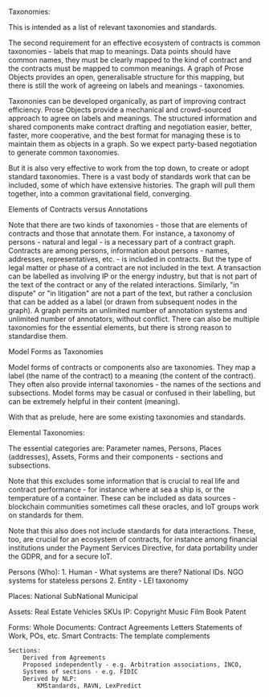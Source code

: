 Taxonomies:

This is intended as a list of relevant taxonomies and standards.

The second requirement for an effective ecosystem of contracts is common taxonomies - labels that map to meanings.  Data points should have common names, they must be clearly mapped to the kind of contract and the contracts must be mapped to common meanings.  A graph of Prose Objects provides an open, generalisable structure for this mapping,  but there is still the work of agreeing on labels and meanings - taxonomies.

Taxononies can be developed organically, as part of improving contract efficiency.  Prose Objects provide a mechanical and crowd-sourced approach to agree on labels and meanings.  The structured information and shared components make contract drafting and negotiation easier, better, faster, more cooperative, and the best format for managing these is to maintain them as objects in a graph.  So we expect party-based negotiation to generate common taxonomies.

But it is also very effective to work from the top down, to create or adopt standard taxonomies.  There is a vast body of standards work that can be included, some of which have extensive histories.  The graph will pull them together, into a common gravitational field, converging.

Elements of Contracts versus Annotations

Note that there are two kinds of taxonomies - those that are elements of contracts and those that annotate them.  For instance, a taxonomy of persons - natural and legal - is a necessary part of a contract graph.  Contracts are among persons, information about persons - names, addresses, representatives, etc. - is included in contracts.  But the type of legal matter or phase of a contract are not included in the text.  A transaction can be labelled as involving IP or the energy industry, but that is not part of the text of the contract or any of the related interactions.  Similarly, "in dispute" or "in litigation" are not a part of the text, but rather a conclusion that can be added as a label (or drawn from subsequent nodes in the graph).  A graph permits an unlimited number of annotation systems and unlimited number of annotators, without conflict.  There can also be multiple taxonomies for the essential elements, but there is strong reason to standardise them.

Model Forms as Taxonomies

Model forms of contracts or components also are taxonomies.  They map a label (the name of the contract) to a meaning (the content of the contract).  They often also provide internal taxonomies - the names of the sections and subsections.  Model forms may be casual or confused in their labelling, but can be extremely helpful in their content (meaning).

With that as prelude, here are some existing taxonomies and standards.

Elemental Taxonomies:

The essential categories are: Parameter names, Persons, Places (addresses), Assets, Forms and their components - sections and subsections.

Note that this excludes some information that is crucial to real life and contract performance - for instance where at sea a ship is, or the temperature of a container.  These can be included as data sources -  blockchain communities sometimes call these oracles, and IoT groups work on standards for them.

Note that this also does not include standards for data interactions.  These, too, are crucial for an ecosystem of contracts, for instance among financial institutions under the Payment Services Directive, for data portability under the GDPR, and for a secure IoT.  

Persons (Who):
	1.  Human - What systems are there?
	    National IDs.  NGO systems for stateless persons
	2. Entity -  LEI taxonomy


Places:
	National
		SubNational
			Municipal

Assets:
	Real Estate
	Vehicles
	SKUs
	IP:
		Copyright
			Music
			Film
			Book
		Patent

Forms:
	Whole Documents:
	      Contract Agreements
	      Letters
	      Statements of Work, POs, etc.
	Smart Contracts:
	      The template complements
	
	Sections:
		Derived from Agreements
		Proposed independently - e.g. Arbitration associations, INCO, 
		Systems of sections - e.g. FIDIC
		Derived by NLP:
			KMStandards, RAVN, LexPredict


	
		
